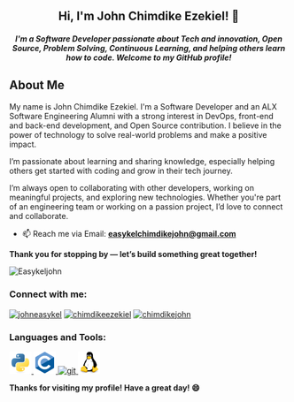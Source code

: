 <h2 align="center"> Hi, I'm John Chimdike Ezekiel! 👋</h2>

<h5 align="center">I'm a Software Developer passionate about Tech and innovation, Open Source, Problem Solving, Continuous Learning, and helping others learn how to code.  
Welcome to my GitHub profile!</h5>

## About Me

My name is John Chimdike Ezekiel. I'm a Software Developer and an ALX Software Engineering Alumni with a strong interest in DevOps, front-end and back-end development, and Open Source contribution. I believe in the power of technology to solve real-world problems and make a positive impact.

I’m passionate about learning and sharing knowledge, especially helping others get started with coding and grow in their tech journey.

I’m always open to collaborating with other developers, working on meaningful projects, and exploring new technologies. Whether you're part of an engineering team or working on a passion project, I’d love to connect and collaborate.

- 📫 Reach me via Email: **easykelchimdikejohn@gmail.com**

**Thank you for stopping by — let’s build something great together!**

<p align="left"> <img src="https://komarev.com/ghpvc/?username=Easykeljohn&label=Profile%20views&color=0e75b6&style=flat" alt="Easykeljohn" /> </p>

<h3 align="left">Connect with me:</h3>
<p align="left">
<a href="https://x.com/cdJohnEl" target="_blank"><img align="center" src="https://raw.githubusercontent.com/rahuldkjain/github-profile-readme-generator/master/src/images/icons/Social/twitter.svg" alt="johneasykel" height="30" width="40" /></a>
<a href="https://www.instagram.com/chimdikeezekiel/" target="blank"><img align="center" src="https://raw.githubusercontent.com/rahuldkjain/github-profile-readme-generator/master/src/images/icons/Social/instagram.svg" alt="chimdikeezekiel" height="30" width="40" /></a>
<a href="https://www.linkedin.com/in/chimdikejohn/" target="blank"><img align="center" src="https://raw.githubusercontent.com/rahuldkjain/github-profile-readme-generator/master/src/images/icons/Social/linked-in-alt.svg" alt="chimdikejohn" height="30" width="40" /></a>
</p>

<h3 align="left">Languages and Tools:</h3>
<p align="left"> 
  <a href="https://www.python.org" target="_blank" rel="noreferrer"> 
    <img src="https://raw.githubusercontent.com/devicons/devicon/master/icons/python/python-original.svg" alt="python" width="40" height="40"/> 
  </a>
  <a href="https://www.cprogramming.com/" target="_blank" rel="noreferrer"> 
    <img src="https://raw.githubusercontent.com/devicons/devicon/master/icons/c/c-original.svg" alt="c" width="40" height="40"/> 
  </a> 
  <a href="https://git-scm.com/" target="_blank" rel="noreferrer"> 
    <img src="https://www.vectorlogo.zone/logos/git-scm/git-scm-icon.svg" alt="git" width="40" height="40"/> 
  </a> 
  <a href="https://www.linux.org/" target="_blank" rel="noreferrer"> 
    <img src="https://raw.githubusercontent.com/devicons/devicon/master/icons/linux/linux-original.svg" alt="linux" width="40" height="40"/> 
  </a> 
   
</p>

**Thanks for visiting my profile! Have a great day! 😄**
